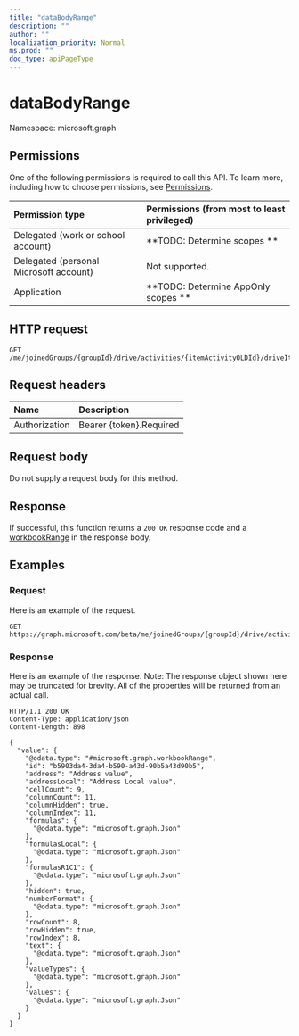 ```yaml
---
title: "dataBodyRange"
description: ""
author: ""
localization_priority: Normal
ms.prod: ""
doc_type: apiPageType
---
```


# dataBodyRange

Namespace: microsoft.graph



## Permissions
One of the following permissions is required to call this API. To learn more, including how to choose permissions, see [Permissions](/concepts/permissions-reference.md).

|Permission type|Permissions (from most to least privileged)|
|:---|:---|
|Delegated (work or school account)|**TODO: Determine scopes **|
|Delegated (personal Microsoft account)|Not supported.|
|Application|**TODO: Determine AppOnly scopes **|

## HTTP request
<!-- {
  "blockType": "ignored"
}
-->
``` http
GET /me/joinedGroups/{groupId}/drive/activities/{itemActivityOLDId}/driveItem/workbook/names/{workbookNamedItemId}/worksheet/tables/{workbookTableId}/columns/{workbookTableColumnId}/dataBodyRange
```

## Request headers
|Name|Description|
|:---|:---|
|Authorization|Bearer {token}.Required|

## Request body
Do not supply a request body for this method.

## Response
If successful, this function returns a `200 OK` response code and a [workbookRange](../resources/workbookrange.md) in the response body.

## Examples

### Request
Here is an example of the request.
<!-- {
  "blockType": "request",
  "name": "workbooktablecolumn_databodyrange"
}
-->
``` http
GET https://graph.microsoft.com/beta/me/joinedGroups/{groupId}/drive/activities/{itemActivityOLDId}/driveItem/workbook/names/{workbookNamedItemId}/worksheet/tables/{workbookTableId}/columns/{workbookTableColumnId}/dataBodyRange
```

### Response
Here is an example of the response. Note: The response object shown here may be truncated for brevity. All of the properties will be returned from an actual call.
<!-- {
  "blockType": "response",
  "truncated": true,
  "@odata.type": "microsoft.graph.workbookrange"
}
-->
``` http
HTTP/1.1 200 OK
Content-Type: application/json
Content-Length: 898

{
  "value": {
    "@odata.type": "#microsoft.graph.workbookRange",
    "id": "b5903da4-3da4-b590-a43d-90b5a43d90b5",
    "address": "Address value",
    "addressLocal": "Address Local value",
    "cellCount": 9,
    "columnCount": 11,
    "columnHidden": true,
    "columnIndex": 11,
    "formulas": {
      "@odata.type": "microsoft.graph.Json"
    },
    "formulasLocal": {
      "@odata.type": "microsoft.graph.Json"
    },
    "formulasR1C1": {
      "@odata.type": "microsoft.graph.Json"
    },
    "hidden": true,
    "numberFormat": {
      "@odata.type": "microsoft.graph.Json"
    },
    "rowCount": 8,
    "rowHidden": true,
    "rowIndex": 8,
    "text": {
      "@odata.type": "microsoft.graph.Json"
    },
    "valueTypes": {
      "@odata.type": "microsoft.graph.Json"
    },
    "values": {
      "@odata.type": "microsoft.graph.Json"
    }
  }
}
```

